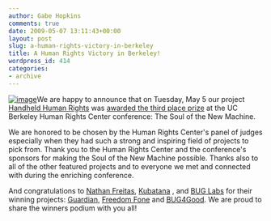 ```yaml
---
author: Gabe Hopkins
comments: true
date: 2009-05-07 13:11:43+00:00
layout: post
slug: a-human-rights-victory-in-berkeley
title: A Human Rights Victory in Berkeley!
wordpress_id: 414
categories:
- archive
---
```


[![image](https://s3.amazonaws.com/digidem-www/wp-content/uploads/2009/03/hrc_ucb_logo.jpg)](https://s3.amazonaws.com/digidem-www/wp-content/uploads/2009/03/hrc_ucb_logo.jpg)We are happy to announce that on Tuesday, May 5 our project [Handheld Human Rights](http://www.netsquared.org/projects/handheld-human-rights) was [awarded the ](http://www.netsquared.org/blog/amy-sample-ward/hrc-mobile-challenge-winners-announced)[third place prize](http://www.netsquared.org/blog/amy-sample-ward/hrc-mobile-challenge-winners-announced) at the UC Berkeley Human Rights Center conference: The Soul of the New Machine.

We are honored to be chosen by the Human Rights Center's panel of judges especially when they had such a strong and inspiring field of projects to pick from. Thank you to the Human Rights Center and the conference's sponsors for making the Soul of the New Machine possible. Thanks also to all of the other featured projects and to everyone we met and connected with during the enriching conference.

And congratulations to [Nathan Freitas](http://openideals.com/), [Kubatana](http://www.kubatana.net/) , and [BUG Labs](http://www.buglabs.net/) for their winning projects: [Guardian](http://www.netsquared.org/projects/guardian-secure-private-anonymous-telephone-built-google-android), [Freedom Fone](http://www.netsquared.org/projects/freedom-fone) and [BUG4Good](http://www.netsquared.org/projects/bug4good). We are proud to share the winners podium with you all!
